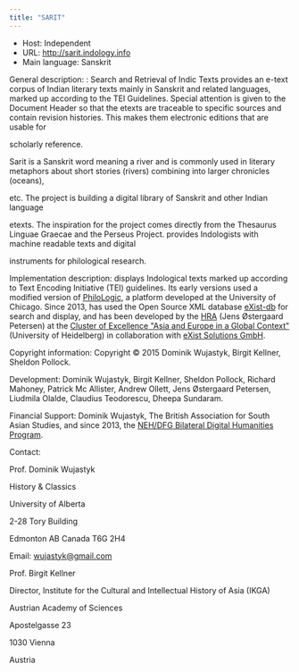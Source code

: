 ```yaml
---
title: "SARIT"
---
```





* Host: Independent
* URL: <http://sarit.indology.info>
* Main language: Sanskrit



General description: 
 : Search and Retrieval of
 Indic Texts provides an e-text corpus of Indian literary texts mainly in Sanskrit
 and related languages, marked up according to the TEI Guidelines. Special attention
 is 
 given to the Document Header so that the etexts are traceable to specific sources
 and 
 contain revision histories. This makes them electronic editions that are usable for
 
 scholarly reference.
 



Sarit is a Sanskrit word meaning a river and is commonly used in 
 literary metaphors about short stories (rivers) combining into larger chronicles (oceans),
 
 etc. The project is building a digital library of Sanskrit and other Indian language
 
 etexts. The inspiration for the project comes directly from the Thesaurus Linguae
 Graecae 
 and the Perseus Project. provides Indologists with machine readable texts and digital
 
 instruments for philological research.



Implementation description: displays Indological texts
 marked up according to Text Encoding Initiative
 (TEI) guidelines. Its early versions used a modified version of
 [PhiloLogic](http://www.lib.uchicago.edu/efts/ARTFL/philologic/), a platform 
 developed at the University of Chicago. Since 2013, has used the Open Source XML
 database 
 [eXist-db](http://exist-db.org/) for search and display, and has been developed
 by the [HRA](http://www.asia-europe.uni-heidelberg.de/en/hra-portal.html) (Jens
 Østergaard Petersen) at the [Cluster of 
 Excellence "Asia and Europe in a Global Context"](http://www.asia-europe.uni-heidelberg.de/) (University of Heidelberg) in collaboration
 with [eXist Solutions GmbH](http://existsolutions.com/).
 




Copyright information: Copyright © 2015 Dominik Wujastyk, Birgit Kellner, Sheldon 
 Pollock.
 
 Development: Dominik Wujastyk, Birgit Kellner, Sheldon Pollock, Richard Mahoney, Patrick
 Mc Allister,
 Andrew Ollett, Jens Østergaard Petersen, Liudmila Olalde, Claudius Teodorescu, Dheepa
 Sundaram.
 
 Financial Support: Dominik Wujastyk, The British Association for South Asian Studies,
 and since 2013, 
 the [NEH/DFG Bilateral Digital Humanities Program](http://gepris.dfg.de/gepris/projekt/236347141).



Contact:
 



Prof. Dominik Wujastyk


History & Classics


University of Alberta


2-28 Tory Building


Edmonton AB Canada T6G 2H4



Email: [wujastyk@gmail.com](mailto:wujastyk@gmail.com)




Prof. Birgit Kellner


Director, Institute for the Cultural and Intellectual History of Asia (IKGA)


Austrian Academy of Sciences


Apostelgasse 23


1030 Vienna


Austria






